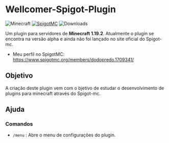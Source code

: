 # Wellcomer-Spigot-Plugin
![Minecraft](https://img.shields.io/badge/Minecraft-1.19.2-green)
[![SpigotMC](https://img.shields.io/badge/Spigot-MC-yellow)](https://hub.spigotmc.org/stash/projects/SPIGOT)
![Downloads](https://img.shields.io/github/downloads/PedRo-HenRique-14/Wellcomer-Spigot-Plugin/total.svg)

Um plugin para servidores de **Minecraft 1.19.2**. Atualmente o plugin se encontra na versão alpha e ainda não foi lançado no site oficial do Spigot-mc.

* Meu perfil no SpigotMC: https://www.spigotmc.org/members/dodopredo.1709341/

## Objetivo
A criação deste plugin vem com o bjetivo de estudar o desenvolvimento de plugins para minecraft através do Spigot-mc.

## Ajuda

### Comandos

* `/menu` : Abre o menu de configurações do plugin.
